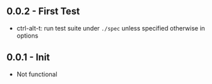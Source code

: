 ## 0.0.2 - First Test
* ctrl-alt-t: run test suite under `./spec` unless specified otherwise in options
## 0.0.1 - Init
* Not functional
